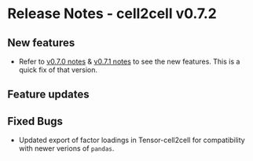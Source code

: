 # Release Notes - cell2cell v0.7.2

## New features
- Refer to [v0.7.0 notes](./0.7.0-notes.md) & [v0.7.1 notes](./0.7.1-notes.md) to see the new features. This is a quick fix of that version.

## Feature updates

## Fixed Bugs
- Updated export of factor loadings in Tensor-cell2cell for compatibility with newer verions of `pandas`.